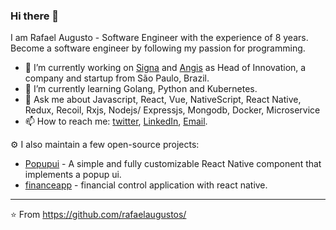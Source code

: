 ### Hi there 👋

I am Rafael Augusto - Software Engineer with the experience of 8 years. Become a software engineer by following my passion for programming. 

- 🔭  I’m currently working on [Signa](https://signainfo.com.br) and [Angis](https://angis.com.br) as Head of Innovation, a company and startup from São Paulo, Brazil.
- 🌱  I’m currently learning Golang, Python and Kubernetes.
- 💬  Ask me about Javascript, React, Vue, NativeScript, React Native, Redux, Recoil, Rxjs, Nodejs/ Expressjs, Mongodb, Docker, Microservice
- 📫  How to reach me: [twitter](https://twitter.com/rafaelaugustoms), [LinkedIn](https://www.linkedin.com/in/rafaelaugustos/), [Email](mailTo:rafaelaugusto.developer@gmail.com).

⚙️ I also maintain a few open-source projects:
- [Popupui](https://github.com/RafaelAugustoS/react-native-popup-ui) - A simple and fully customizable React Native component that implements a popup ui.
- [financeapp](https://github.com/RafaelAugustoS/finance-app) - financial control application with react native.

---
⭐️ From https://github.com/rafaelaugustos/
